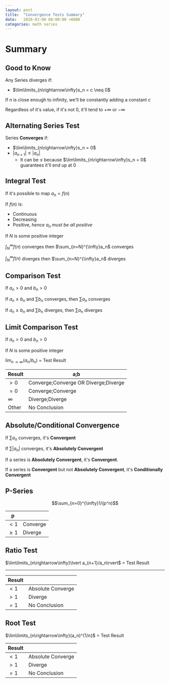 ```yaml
---
layout: post
title:  "Convergence Tests Summary"
date:   2020-03-08 08:00:00 +0800
categories: math series
---
```


# Summary

## Good to Know

Any Series diverges if:
- $\lim\limits_{n\rightarrow\infty}s_n = c \neq 0$

If $n$ is close enough to infinity, we'll be constantly adding a constant $c$

Regardless of it's value, if it's not 0, it'll tend to $+\infty$ or $-\infty$

## Alternating Series Test

Series **Converges** if:
- $\lim\limits_{n\rightarrow\infty}s_n = 0$
- $\lvert a_{n+1}\rvert \leq \lvert a_{n}\rvert$
  - It can be $\leq$ because
    $\lim\limits_{n\rightarrow\infty}s_n = 0$ guarantees it'll end up at $0$

## Integral Test

If it's possible to map $a_n = f(n)$

If $f(n)$ is:
- Continuous
- Decreasing
- Positive, *hence $a_n$ must be all positive*

If $N$ is some positive integer

$\int_{N}^{\infty} f(n)$ converges then $\sum_{n=N}^{\infty}a_n$ converges

$\int_{N}^{\infty} f(n)$ diverges then $\sum_{n=N}^{\infty}a_n$ diverges

## Comparison Test

If $a_n > 0$ and $b_n > 0$ 

If $a_n \leq b_n$ and $\sum b_n$ converges, then $\sum a_n$ converges

If $a_n \geq b_n$ and $\sum b_n$ diverges, then $\sum a_n$ diverges

## Limit Comparison Test

If $a_n > 0$ and $b_n > 0$ 

If $N$ is some positive integer

$\lim_{n\rightarrow\infty}(a_n/b_n)$ = Test Result

|Result|a;b|
|-|-|
|$> 0$|Converge;Converge OR Diverge;Diverge|
|$= 0$|Converge;Converge|
|$\infty$|Diverge;Diverge|
|Other|No Conclusion|

## Absolute/Conditional Convergence

If $\sum a_n$ converges, it's **Convergent**

If $\sum\lvert a_n\rvert$ converges, it's **Absolutely Convergent**

If a series is **Absolutely Convergent**, it's **Convergent**.

If a series is **Convergent** but not **Absolutely Convergent**, it's **Conditionally Convergent**

## P-Series

$$\sum_{n=0}^{\infty}1/(p^n)$$

|p||
|-|-|
|$< 1$|Converge|
|$\geq 1$|Diverge|

## Ratio Test

$\lim\limits_{n\rightarrow\infty}\lvert a_{n+1}/a_n\rvert$ = Test Result

---

|Result||
|-|-|
|$< 1$|Absolute Converge|
|$> 1$|Diverge|
|$= 1$|No Conclusion|

## Root Test

$\lim\limits_{n\rightarrow\infty}(a_n)^{1/n}$ = Test Result

|Result||
|-|-|
|$< 1$|Absolute Converge|
|$> 1$|Diverge|
|$= 1$|No Conclusion|
